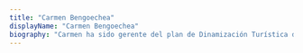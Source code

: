 ```yaml
---
title: "Carmen Bengoechea"
displayName: "Carmen Bengoechea"
biography: "Carmen ha sido gerente del plan de Dinamización Turística de Haro, ha coordinado los servicios turísticos de Vivanco-Museo del Vino y ha dado asistencia a la Ruta del Vino Rioja Alta. Además de realizar asesorías, colabora en estudios de investigación y asistencias técnicas turísticas, desde el ámbito universitario de La Rioja."
---
```



